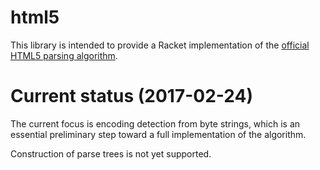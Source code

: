 html5
=====

This library is intended to provide a Racket implementation of the [official HTML5 parsing algorithm][html5-parsing].

[html5-parsing]: https://html.spec.whatwg.org/multipage/syntax.html#parsing "Parsing HTML documents"

# Current status (2017-02-24)

The current focus is encoding detection from byte strings, which is an essential preliminary step toward a full implementation of the algorithm.

Construction of parse trees is not yet supported.
